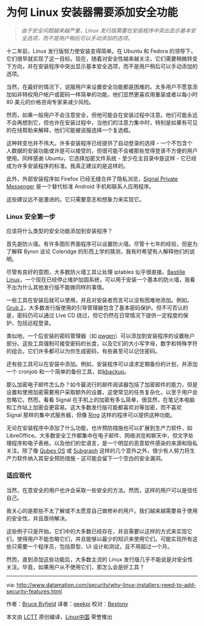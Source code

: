 为何 Linux 安装器需要添加安全功能
============================================================

> _由于安全问题越来越严重，Linux 发行版需要在安装程序中突出显示基本安全选项，而不是用户稍后可以手动添加的选项。_

十二年前，Linux 发行版努力使安装变得简单。在 Ubuntu 和 Fedora 的领导下，它们很早就实现了这一目标。现在，随着对安全性越来越关注，它们需要稍微转变下方向，并在安装程序中突出显示基本安全选项，而不是用户稍后可以手动添加的选项。

当然，在最好的情况下，说服用户来设置安全功能都是困难的。太多用户不愿意添加如非特权用户帐户或密码一样简单的功能，他们显然更喜欢用重装或者以每小时 80 美元的价格咨询专家来减少风险。

然而，如果一般用户不会注意安全，但他可能会在安装过程中注意。他们可能永远不会再想到它，但也许在安装过程中，当他们的注意力集中时，特别是如果有可见的在线帮助来解释，他们可能被说服选择一个复选框。

这种转变也并不伟大。许多安装程序已经提供了自动登录的选择 - 一个不包含个人数据的安装功能或许是可以接受的，但很可能不会被那些觉得登录不方便的用户使用。同样感谢 Ubuntu，它选择加密文件系统 - 至少在主目录中是这样 - 它已经成为许多安装程序的标准。我真正建议的是这样的。

此外，外部安装程序如 Firefox 已经无缝合并了隐私浏览，[Signal Private Messenger][8] 是一个替代标准 Android 手机和联系人应用程序。

这些建议远不是激进的。它只需要意志和想象力来实现它。

### Linux 安全第一步

应该将什么类型的安全功能添加到安装程序？

首先是防火墙。有许多图形界面程序可以设置防火墙。尽管十七年的经验，但是为了解释 Byron 谈论 Coleridge 的形而上学的猜测，我有时希望有人解释他们的说明。

尽管有良好的意图，大多数防火墙工具让处理 iptables 似乎很直接。[Bastille Linux][9]，一个现在已经停止维护加固系统，可以用于安装一个基本的防火墙，我看不出为什么其他发行版不能做同样的事情。

一些工具在安装后就可以使用，并且对安装者而言可以没有困难地添加。例如，[Grub 2][10]，大多数发行版使用的引导管理器包含了基本密码保护。但不可否认的是，密码仍可以通过 Live CD 绕过，但它仍然在日常情况下提供一定程度的保护，包括远程登录。

类似地，一个后安装的密码管理器（如 [pwgen][11]）可以添加到安装程序的设置帐户部分。这些工具强制可接受密码的长度，以及它们的大小写字母，数字和特殊字符的组合。它们许多都可以为你生成密码，有些甚至可以记住密码。

还有些工具可以在安装中添加。例如，安装程序可以请求定期备份的计划，并添加一个 cronjob 和一个简单的备份工具，如[kbackup][12]。

那么加密电子邮件怎么办？如今最流行的邮件阅读器包括了加密邮件的能力，但是设置和使用加密需要用户采取额外的设置，这使常见的任务复杂化，以至于用户会忽略它。然而，看看 Signal 在手机上的加密有多么简单，很显然，在笔记本电脑和工作站上加密会更容易。这大多数发行版可能都喜欢对等加密，而不喜欢 Signal 那样的集中式服务器，但像 [Ring][13] 这样的程序可以提供这种功能。

无论在安装程序中添加了什么功能，也许预防措施也可以扩展到生产力软件，如 LibreOffice。大多数安全工作都集中在电子邮件、网络浏览和聊天中，但文字处理程序和电子表格，以及他们的宏语言，是一个明显的恶意软件感染的来源和隐私关注。除了像 [Qubes OS][14] 或 [Subgraph][15] 这样的几个意外之外，很少有人努力将生产力软件纳入其安全预防措施 - 这可能会留下一个空白的安全漏洞。

### 适应现代

当然，在意安全的用户也许会采取一些安全的方法。然而，这样的用户可以是信任自己。

我关心的是那些不太了解或不太愿意自己做修补的用户。我们越来越需要易于使用的安全性，并且亟待解决。

这些例子只是开始。它们中的大多数已经存在，并且需要以这样的方式来实现它们，使得用户不能忽略它们，并且能够以最少的知识来使用它们。可能实现所有这些只需要一个程序员，包括原型、UI 设计和测试，且不用超过一个月。

然而，直到添加这些功能后，大多数主流的 Linux 发行版几乎不能说是对安全性关注。毕竟，如果用户从不使用它们，那怎么会是好工具？

--------------------------------------------------------------------------------

via: http://www.datamation.com/security/why-linux-installers-need-to-add-security-features.html

作者：[Bruce Byfield][a]
译者：[geekpi](https://github.com/geekpi)
校对：[Bestony](https://github.com/Bestony)

本文由 [LCTT](https://github.com/LCTT/TranslateProject) 原创编译，[Linux中国](https://linux.cn/) 荣誉推出

[a]:http://www.datamation.com/author/Bruce-Byfield-6030.html
[1]:http://www.datamation.com/feedback/http://www.datamation.com/security/why-linux-installers-need-to-add-security-features.html
[2]:http://www.datamation.com/author/Bruce-Byfield-6030.html
[3]:http://www.datamation.com/e-mail/http://www.datamation.com/security/why-linux-installers-need-to-add-security-features.html
[4]:http://www.datamation.com/print/http://www.datamation.com/security/why-linux-installers-need-to-add-security-features.html
[5]:http://www.datamation.com/security/why-linux-installers-need-to-add-security-features.html#comment_form
[6]:http://www.datamation.com/security/why-linux-installers-need-to-add-security-features.html#
[7]:http://www.datamation.com/author/Bruce-Byfield-6030.html
[8]:https://whispersystems.org/
[9]:http://bastille-linux.sourceforge.net/
[10]:https://help.ubuntu.com/community/Grub2/Passwords
[11]:http://pwgen-win.sourceforge.net/downloads.html
[12]:http://kbackup.sourceforge.net/
[13]:https://savannah.gnu.org/projects/ring/
[14]:https://www.qubes-os.org/
[15]:https://subgraph.com/sgos/
